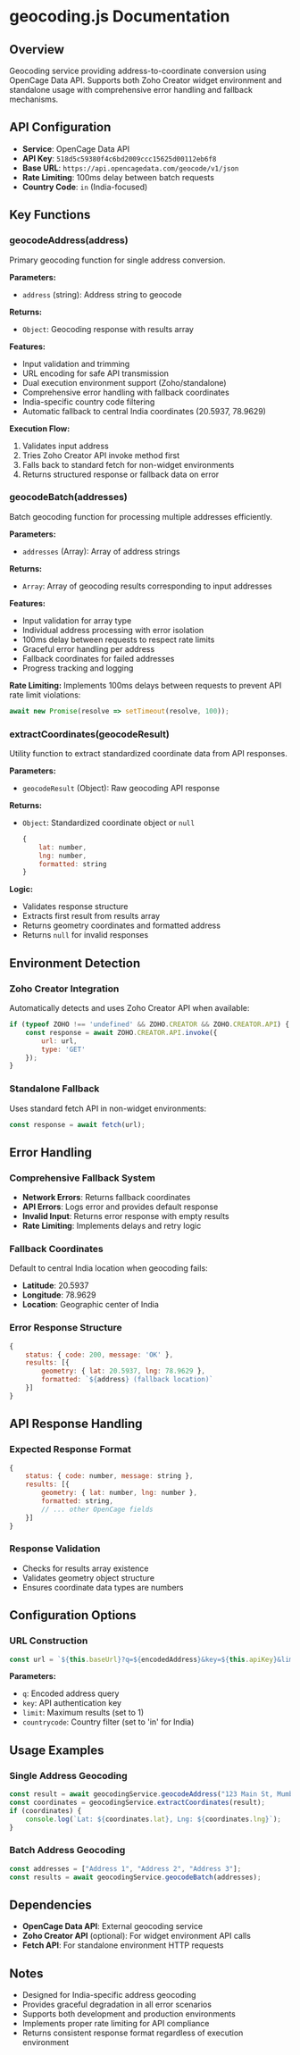 # geocoding.js Documentation

## Overview
Geocoding service providing address-to-coordinate conversion using OpenCage Data API. Supports both Zoho Creator widget environment and standalone usage with comprehensive error handling and fallback mechanisms.

## API Configuration
- **Service**: OpenCage Data API
- **API Key**: `518d5c59380f4c6bd2009ccc15625d00112eb6f8`
- **Base URL**: `https://api.opencagedata.com/geocode/v1/json`
- **Rate Limiting**: 100ms delay between batch requests
- **Country Code**: `in` (India-focused)

## Key Functions

### geocodeAddress(address)
Primary geocoding function for single address conversion.

**Parameters:**
- `address` (string): Address string to geocode

**Returns:**
- `Object`: Geocoding response with results array

**Features:**
- Input validation and trimming
- URL encoding for safe API transmission
- Dual execution environment support (Zoho/standalone)
- Comprehensive error handling with fallback coordinates
- India-specific country code filtering
- Automatic fallback to central India coordinates (20.5937, 78.9629)

**Execution Flow:**
1. Validates input address
2. Tries Zoho Creator API invoke method first
3. Falls back to standard fetch for non-widget environments
4. Returns structured response or fallback data on error

### geocodeBatch(addresses)
Batch geocoding function for processing multiple addresses efficiently.

**Parameters:**
- `addresses` (Array): Array of address strings

**Returns:**
- `Array`: Array of geocoding results corresponding to input addresses

**Features:**
- Input validation for array type
- Individual address processing with error isolation
- 100ms delay between requests to respect rate limits
- Graceful error handling per address
- Fallback coordinates for failed addresses
- Progress tracking and logging

**Rate Limiting:**
Implements 100ms delays between requests to prevent API rate limit violations:
```javascript
await new Promise(resolve => setTimeout(resolve, 100));
```

### extractCoordinates(geocodeResult)
Utility function to extract standardized coordinate data from API responses.

**Parameters:**
- `geocodeResult` (Object): Raw geocoding API response

**Returns:**
- `Object`: Standardized coordinate object or `null`
  ```javascript
  {
      lat: number,
      lng: number,
      formatted: string
  }
  ```

**Logic:**
- Validates response structure
- Extracts first result from results array
- Returns geometry coordinates and formatted address
- Returns `null` for invalid responses

## Environment Detection

### Zoho Creator Integration
Automatically detects and uses Zoho Creator API when available:
```javascript
if (typeof ZOHO !== 'undefined' && ZOHO.CREATOR && ZOHO.CREATOR.API) {
    const response = await ZOHO.CREATOR.API.invoke({
        url: url,
        type: 'GET'
    });
}
```

### Standalone Fallback
Uses standard fetch API in non-widget environments:
```javascript
const response = await fetch(url);
```

## Error Handling

### Comprehensive Fallback System
- **Network Errors**: Returns fallback coordinates
- **API Errors**: Logs error and provides default response
- **Invalid Input**: Returns error response with empty results
- **Rate Limiting**: Implements delays and retry logic

### Fallback Coordinates
Default to central India location when geocoding fails:
- **Latitude**: 20.5937
- **Longitude**: 78.9629
- **Location**: Geographic center of India

### Error Response Structure
```javascript
{
    status: { code: 200, message: 'OK' },
    results: [{
        geometry: { lat: 20.5937, lng: 78.9629 },
        formatted: `${address} (fallback location)`
    }]
}
```

## API Response Handling

### Expected Response Format
```javascript
{
    status: { code: number, message: string },
    results: [{
        geometry: { lat: number, lng: number },
        formatted: string,
        // ... other OpenCage fields
    }]
}
```

### Response Validation
- Checks for results array existence
- Validates geometry object structure
- Ensures coordinate data types are numbers

## Configuration Options

### URL Construction
```javascript
const url = `${this.baseUrl}?q=${encodedAddress}&key=${this.apiKey}&limit=1&countrycode=in`;
```

**Parameters:**
- `q`: Encoded address query
- `key`: API authentication key
- `limit`: Maximum results (set to 1)
- `countrycode`: Country filter (set to 'in' for India)

## Usage Examples

### Single Address Geocoding
```javascript
const result = await geocodingService.geocodeAddress("123 Main St, Mumbai");
const coordinates = geocodingService.extractCoordinates(result);
if (coordinates) {
    console.log(`Lat: ${coordinates.lat}, Lng: ${coordinates.lng}`);
}
```

### Batch Address Geocoding
```javascript
const addresses = ["Address 1", "Address 2", "Address 3"];
const results = await geocodingService.geocodeBatch(addresses);
```

## Dependencies
- **OpenCage Data API**: External geocoding service
- **Zoho Creator API** (optional): For widget environment API calls
- **Fetch API**: For standalone environment HTTP requests

## Notes
- Designed for India-specific address geocoding
- Provides graceful degradation in all error scenarios
- Supports both development and production environments
- Implements proper rate limiting for API compliance
- Returns consistent response format regardless of execution environment